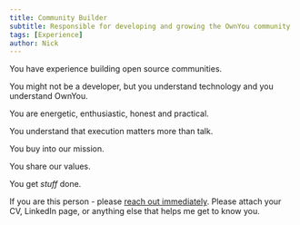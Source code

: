 ```yaml
---
title: Community Builder
subtitle: Responsible for developing and growing the OwnYou community
tags: [Experience]
author: Nick
---
```


You have experience building open source communities.

You might not be a developer, but you understand technology and you understand OwnYou.

You are energetic, enthusiastic, honest and practical.

You understand that execution matters more than talk.

You buy into our mission.

You share our values.

You get _stuff_ done.

If you are this person - please [reach out immediately](https://calendly.com/nlongcroft-1/intro-call).
Please attach your CV, LinkedIn page, or anything else that helps me get to know you.
